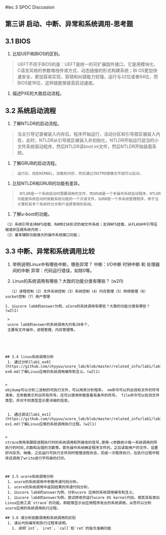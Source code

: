#lec 3 SPOC Discussion

## 第三讲 启动、中断、异常和系统调用-思考题

## 3.1 BIOS
 1. 比较UEFI和BIOS的区别。
 
 >UEFT不同于BIOS的是：UEFT是统一的可扩展固件接口，它是用模块化、C语言风格的参数堆栈传递方式、动态链接的形式构建系统；BI     OS更加快速安全，更加容易实现，容错和纠错能力较强，运行与32位或者64位，而BIOS是16位，这样就能够提高启动速度。
 1. 描述PXE的大致启动流程。

## 3.2 系统启动流程
 1. 了解NTLDR的启动流程。
 
 >当主引导记录被装入内存后，程序开始运行，活动分区和引导扇区被装入内存，此时，NTLDR从引导扇区被装入并初始化，NTLDR开始运行适当的小文件系统驱动程序，然后NTLDR读boot.ini文件，然后NTLDR开始装载系统。

 1. 了解GRUB的启动流程。
 
 >     运行后，找到KERNEL，加载到内存，然后通过INITRD镜像文件就可以启动。

 1. 比较NTLDR和GRUB的功能有差异。
 
 >      NTLDR是一个系统启动时需要调用的文件，而GRUB是一个多操作系统启动程序，NTLDR功能是系统启动时装载系统功能的一个只读文件，GURB是一个多系统管理程序，用于当计算机有多个系统时允许用户选择使用的系统。

 1. 了解u-boot的功能。
 
>
    （1）系统引导支持NFS挂载、RAMDISK形式的根文件系统；支持NFS挂载、从FLASH中引导压缩或非压缩系统内核；
    （2）基本辅助功能强大的操作系统接口功能；

## 3.3 中断、异常和系统调用比较

>
 1. 举例说明Linux中有哪些中断，哪些异常？
 中断：I/O中断 时钟中断 和 处理器间的中断
 异常：代码运行错误，如除0等。

 1. Linux的系统调用有哪些？大致的功能分类有哪些？  (w2l1)
 
>
```linu下的系统调用有很多，大约有上百个。主要有以下几种：
  （1）进程控制（2）文件系统控制（3）系统控制（4）内存管理（5）网络管理（6）socket控制（7）用户管理
 
1. 以ucore lab8的answer为例，uCore的系统调用有哪些？大致的功能分类有哪些？(w2l1)
 
 >
 ucore lab8的answer的系统调用大约有20多个，
 主要有文件操作，进程管理，内存管理等。
 
 
 
 
 
## 3.4 linux系统调用分析
 1. 通过分析[lab1_ex0](https://github.com/chyyuu/ucore_lab/blob/master/related_info/lab1/lab1-ex0.md)了解Linux应用的系统调用编写和含义。(w2l1)
 

>
objdump可以分析二进制的可执行文件，可以用来分析程序。 nm命令可以列出目标文件的符号清单，无参数表示列出所有符号，还可以使用参数查看有条件的符号。 file命令可以检测文件类型，并对不同类型显示更详细的信息。

 
 1. 通过调试[lab1_ex1](https://github.com/chyyuu/ucore_lab/blob/master/related_info/lab1/lab1-ex1.md)了解Linux应用的系统调用执行过程。(w2l1)
 

>
strace常用来跟踪进程执行时的系统调用和所接收的信号,使用-c参数统计每一系统调用的所执行的时间,次数和出错的次数等。首先操作系统确定程序文件的，之后读取用户的文件，设置好内存页、映像，之后运行可执行文件同时管理进程状态，完成一次程序执行，在执行过程中程序还调用了write进行字符串的打印。


 
## 3.5 ucore系统调用分析
 1. ucore的系统调用中参数传递代码分析。
 1. ucore的系统调用中返回结果的传递代码分析。
 1. 以ucore lab8的answer为例，分析ucore 应用的系统调用编写和含义。
 1. 以ucore lab8的answer为例，尝试修改并运行ucore OS kernel代码，使其具有类似Linux应用工具`strace`的功能，即能够显示出应用程序发出的系统调用，从而可以分析ucore应用的系统调用执行过程。
 
## 3.6 请分析函数调用和系统调用的区别
 1. 请从代码编写和执行过程来说明。
   1. 说明`int`、`iret`、`call`和`ret`的指令准确功能
 
